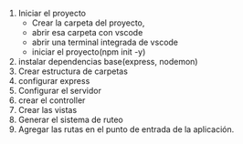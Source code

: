 1. Iniciar el proyecto
    - Crear la carpeta del proyecto, 
    - abrir esa carpeta con vscode
    - abrir una terminal integrada de vscode
    - iniciar el proyecto(npm init -y)
2. instalar dependencias base(express, nodemon)
3. Crear estructura de carpetas
4. configurar express
5. Configurar el servidor
6. crear el controller
7. Crear las vistas
8. Generar el sistema de ruteo
9. Agregar las rutas en el punto de entrada de la aplicación.